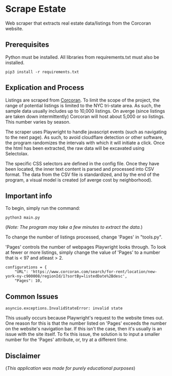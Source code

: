 <h1> Scrape Estate</h1>

Web scraper that extracts real estate data/listings from the Corcoran website. 

## Prerequisites 

Python must be installed. All libraries from requirements.txt must also be installed. 

```
pip3 install -r requirements.txt
```

## Explication and Process

Listings are scraped from [Corcoran](https://www.corcoran.com/search/for-rent/location/new-york-ny-c900008/regionId/1?sortBy=listedDate%2Bdesc). To limit the scope of the project, the range of potential listings is limited to the NYC tri-state area. As such, the sample data usually includes up to 10,000 listings. On averge (since listings are taken down intermittently) Corcoran will host about 5,000 or so listings. This number varies by season. 

The scraper uses Playwright to handle javascript events (such as navigating to the next page). As such, to avoid cloudflare detection or other software, the program randomizes the intervals with which it will initiate a click. Once the html has been extracted, the raw data will be excavated using Selectolax. 

The specific CSS selectors are defined in the config file. Once they have been located, the inner text content is parsed and processed into CSV format. The data from the CSV file is standardized, and by the end of the program, a visual model is created (of averge cost by neighborhood). 

## Important info 

To begin, simply run the command: 

```python3 main.py```

(*Note: The program may take a few minutes to extract the data.*)

To change the number of listings processed, change 'Pages' in "tools.py".

'Pages' controls the number of webpages Playwright looks through. To look at fewer or more listings, simply change the value of 'Pages' to a number that is < 97 and atleast > 2. 

```
configurations = {
    "URL": 'https://www.corcoran.com/search/for-rent/location/new-york-ny-c900008/regionId/1?sortBy=listedDate%2Bdesc',
    "Pages": 10,
```
## Common Issues 

```asyncio.exceptions.InvalidStateError: invalid state```

This usually occurs because Playwright's request to the website times out. One reason for this is that the number listed on 'Pages' exceeds the number on the website's navigation bar. If this isn't the case, then it's usually is an issue with the site itself. To fix this issue, the solution is to input a smaller number for the 'Pages' attribute, or, try at a different time. 

## Disclaimer

(*This application was made for purely educational purposes*)
